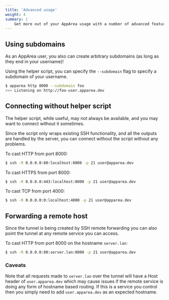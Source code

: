 ```yaml
---
title: 'Advanced usage'
weight: 4
summary: |
    Get more out of your AppArea usage with a number of advanced features!
---
```


## Using subdomains

As an AppArea user, you also can create arbitrary subdomains (as long as they
end in your username)!

Using the helper script, you can specify the `--subdomain` flag to specify a
subdomain of your username.

```bash
$ apparea http 8000 --subdomain foo
>>> Listening on http://foo-user.apparea.dev
```

## Connecting without helper script

The helper script, while useful, may not always be available, and you may
want to connect without it sometimes.

Since the script only wraps existing SSH functionality, and all the outputs
are handled by the server, you can connect without the script without any
problems.

To cast HTTP from port 8000:

```bash
$ ssh -R 0.0.0.0:80:localhost:8000 -p 21 user@apparea.dev
```

To cast HTTPS from port 8000:

```bash
$ ssh -R 0.0.0.0:443:localhost:8000 -p 21 user@apparea.dev
```

To cast TCP from port 4000:

```bash
$ ssh -R 0.0.0.0:0:localhost:4000 -p 21 user@apparea.dev
```

## Forwarding a remote host

Since the tunnel is being created by SSH remote forwarding you can also point
the tunnel at any remote service you can access.

To cast HTTP from port 8000 on the hostname `server.lan`:

```bash
$ ssh -R 0.0.0.0:80:server.lan:8000 -p 21 user@apparea.dev
```

### Caveats

Note that all requests made to `server.lan` over the tunnel will have a
Host header of `user.apparea.dev` which may cause issues if the remote
service is doing any form of hostname based routing. If this is a service you
control then you simply need to add `user.apparea.dev` as an expected
hostname.
